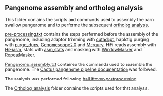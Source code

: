 ## Pangenome assembly and ortholog analysis

This folder contains the scripts and commands used to assembly the barn swallow pangenome and to performe the subsequent [ortholog analysis](https://github.com/SwallowGenomics/BarnSwallow/tree/main/Analyses/Pangenome/Ortholog_analysis).

[pre-processing.txt](https://github.com/SwallowGenomics/BarnSwallow/blob/main/Analyses/Pangenome/pre-processing.txt) contains the steps performed before the assembly of the pangenome, including adaptor trimming with [cutadapt](https://cutadapt.readthedocs.io/en/stable/), haplotig purging with [purge_dups](https://github.com/dfguan/purge_dups), [Genomescope2.0](http://qb.cshl.edu/genomescope/genomescope2.0/) and [Merqury](https://github.com/marbl/merqury), HiFi reads assembly with [HiFiasm](https://github.com/chhylp123/hifiasm), stats with [asm_stats](https://github.com/VGP/vgp-assembly/blob/master/pipeline/stats/asm_stats.sh) and masking with [WindowMasker](https://github.com/goeckslab/WindowMasker) and [RepeatMasker](https://github.com/rmhubley/RepeatMasker).
 
[Pangenome_assembly.txt](https://github.com/SwallowGenomics/BarnSwallow/blob/main/Analyses/Pangenome/Cactus_pangenome_pipeline.txt) containes the commands used to assemble the pangenome. The [Cactus pangenome pipeline documentation](https://github.com/ComparativeGenomicsToolkit/cactus/blob/master/doc/pangenome.md) was followed.

The analysis was performed following [halLiftover-postprocessing](https://github.com/pfenninglab/halLiftover-postprocessing). 

The [Ortholog_analysis](https://github.com/SwallowGenomics/BarnSwallow/tree/main/Analyses/Pangenome/Ortholog_analysis) folder contains the scripts used for that analysis.